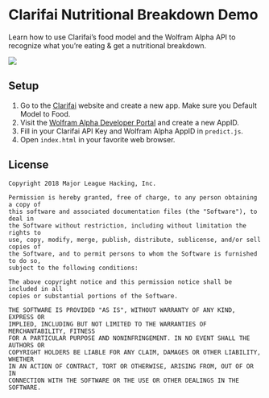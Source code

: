 # Clarifai Nutritional Breakdown Demo

Learn how to use Clarifai’s food model and the Wolfram Alpha API to recognize
what you’re eating & get a nutritional breakdown.

![](/docs/demo.gif)

## Setup

1. Go to the [Clarifai](http://clarifai.com) website and create a new app. Make
   sure you Default Model to Food.
2. Visit the [Wolfram Alpha Developer Portal](https://developer.wolframalpha.com/portal/signup.html)
   and create a new AppID.
3. Fill in your Clarifai API Key and Wolfram Alpha AppID in `predict.js`.
4. Open `index.html` in your favorite web browser.

## License

```
Copyright 2018 Major League Hacking, Inc.

Permission is hereby granted, free of charge, to any person obtaining a copy of
this software and associated documentation files (the "Software"), to deal in
the Software without restriction, including without limitation the rights to
use, copy, modify, merge, publish, distribute, sublicense, and/or sell copies of
the Software, and to permit persons to whom the Software is furnished to do so,
subject to the following conditions:

The above copyright notice and this permission notice shall be included in all
copies or substantial portions of the Software.

THE SOFTWARE IS PROVIDED "AS IS", WITHOUT WARRANTY OF ANY KIND, EXPRESS OR
IMPLIED, INCLUDING BUT NOT LIMITED TO THE WARRANTIES OF MERCHANTABILITY, FITNESS
FOR A PARTICULAR PURPOSE AND NONINFRINGEMENT. IN NO EVENT SHALL THE AUTHORS OR
COPYRIGHT HOLDERS BE LIABLE FOR ANY CLAIM, DAMAGES OR OTHER LIABILITY, WHETHER
IN AN ACTION OF CONTRACT, TORT OR OTHERWISE, ARISING FROM, OUT OF OR IN
CONNECTION WITH THE SOFTWARE OR THE USE OR OTHER DEALINGS IN THE SOFTWARE.
```

